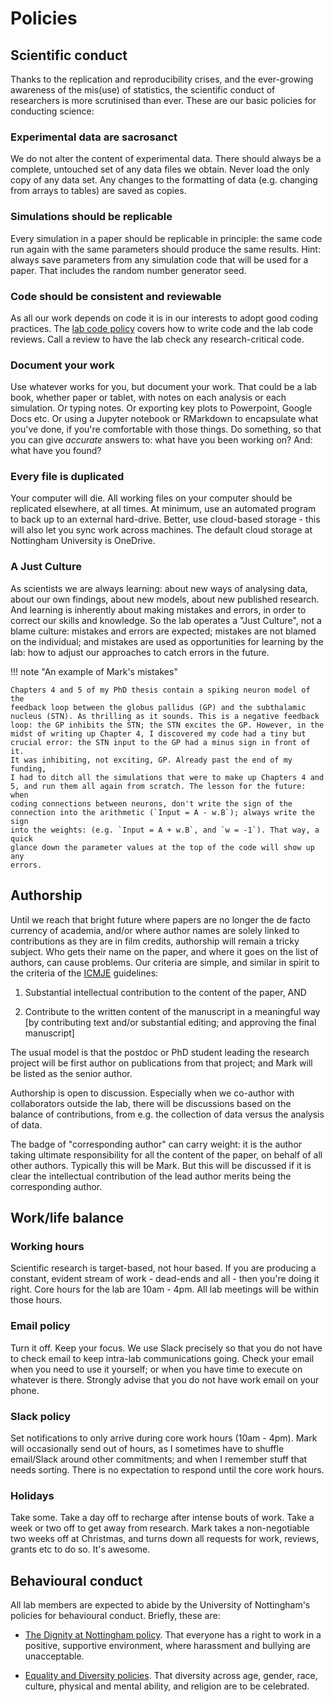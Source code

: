 
# Policies

## Scientific conduct

Thanks to the replication and reproducibility crises, and the
ever-growing awareness of the mis(use) of statistics, the scientific
conduct of researchers is more scrutinised than ever. These are our
basic policies for conducting science:

### Experimental data are sacrosanct
We do not alter the content of experimental data. There should
always be a complete, untouched set of any data files we obtain.
Never load the only copy of any data set. Any changes to the
formatting of data (e.g. changing from arrays to tables) are saved
as copies.

### Simulations should be replicable
Every simulation in a paper should be replicable in principle: the
same code run again with the same parameters should produce the same
results. Hint: always save parameters from any simulation code that
will be used for a paper. That includes the random number generator
seed.

### Code should be consistent and reviewable
As all our work depends on code it is in our interests to adopt good coding practices. 
The [lab code policy](https://github.com/Humphries-Lab/Lab-Manual/blob/main/content/Humphries%20Lab%20Code%20Policy-v1pt1-online.pdf) covers how to write code
and the lab code reviews. Call a review to have the lab check any research-critical code.


### Document your work
Use whatever works for you, but document your work. That could be a
lab book, whether paper or tablet, with notes on each analysis or
each simulation. Or typing notes. Or exporting key plots to
Powerpoint, Google Docs etc. Or using a Jupyter notebook or
RMarkdown to encapsulate what you've done, if you're comfortable
with those things. Do something, so that you can give *accurate*
answers to: what have you been working on? And: what have you found?

### Every file is duplicated
Your computer will die. All working files on your computer should be
replicated elsewhere, at all times. At minimum, use an automated
program to back up to an external hard-drive. Better, use
cloud-based storage - this will also let you sync work across
machines. The default cloud storage at Nottingham University is OneDrive.

### A Just Culture
As scientists we are always learning: about new ways of analysing
data, about our own findings, about new models, about new published
research. And learning is inherently about making mistakes and
errors, in order to correct our skills and knowledge. So the lab
operates a "Just Culture", not a blame culture: mistakes and errors
are expected; mistakes are not blamed on the individual; and
mistakes are used as opportunities for learning by the lab: how to
adjust our approaches to catch errors in the future.

!!! note "An example of Mark's mistakes"

    Chapters 4 and 5 of my PhD thesis contain a spiking neuron model of the
    feedback loop between the globus pallidus (GP) and the subthalamic
    nucleus (STN). As thrilling as it sounds. This is a negative feedback
    loop: the GP inhibits the STN; the STN excites the GP. However, in the
    midst of writing up Chapter 4, I discovered my code had a tiny but
    crucial error: the STN input to the GP had a minus sign in front of it.
    It was inhibiting, not exciting, GP. Already past the end of my funding,
    I had to ditch all the simulations that were to make up Chapters 4 and
    5, and run them all again from scratch. The lesson for the future: when
    coding connections between neurons, don't write the sign of the
    connection into the arithmetic (`Input = A - w.B`); always write the sign
    into the weights: (e.g. `Input = A + w.B`, and `w = -1`). That way, a quick
    glance down the parameter values at the top of the code will show up any
    errors.


## Authorship

Until we reach that bright future where papers are no longer the de
facto currency of academia, and/or where author names are solely linked
to contributions as they are in film credits, authorship will remain a tricky
subject. Who gets their name on the paper, and where it goes on the list
of authors, can cause problems. Our criteria are simple, and similar in
spirit to the criteria of the [ICMJE] guidelines:

1.  Substantial intellectual contribution to the content of the paper,
    AND

2.  Contribute to the written content of the manuscript in a meaningful
    way \[by contributing text and/or substantial editing; and approving
    the final manuscript\]

[ICMJE]: http://www.icmje.org/recommendations/browse/roles-and-responsibilities/defining-the-role-of-authors-and-contributors.html

The usual model is that the postdoc or PhD student leading the research
project will be first author on publications from that project; and Mark
will be listed as the senior author.

Authorship is open to discussion. Especially when we co-author with
collaborators outside the lab, there will be discussions based on the
balance of contributions, from e.g. the collection of data versus the
analysis of data.

The badge of "corresponding author" can carry weight: it is the author
taking ultimate responsibility for all the content of the paper, on
behalf of all other authors. Typically this will be Mark. But this will
be discussed if it is clear the intellectual contribution of the lead
author merits being the corresponding author.


## Work/life balance

### Working hours
Scientific research is target-based, not hour based. If you are
producing a constant, evident stream of work - dead-ends and all -
then you're doing it right. Core hours for the lab are 10am - 4pm.
All lab meetings will be within those hours.

### Email policy
Turn it off. Keep your focus. We use Slack precisely so that you do
not have to check email to keep intra-lab communications going.
Check your email when you need to use it yourself; or when you have
time to execute on whatever is there. Strongly advise that you do
not have work email on your phone.

### Slack policy
Set notifications to only arrive during core work hours (10am -
4pm). Mark will occasionally send out of hours, as I sometimes have
to shuffle email/Slack around other commitments; and when I remember
stuff that needs sorting. There is no expectation to respond until
the core work hours.

### Holidays
Take some. Take a day off to recharge after intense bouts of work.
Take a week or two off to get away from research. Mark takes a
non-negotiable two weeks off at Christmas, and turns down all
requests for work, reviews, grants etc to do so. It's awesome.


## Behavioural conduct

All lab members are expected to abide by the University of Nottingham's
policies for behavioural conduct. Briefly, these are:

-   [The Dignity at Nottingham policy][1].
    That everyone has a right to work in a positive, supportive
    environment, where harassment and bullying are unacceptable.

-   [Equality and Diversity policies][2].
    That diversity across age, gender, race, culture, physical and
    mental ability, and religion are to be celebrated.

[1]: https://www.nottingham.ac.uk/hr/guidesandsupport/complaintsgrievanceanddignity/dignity/dignity-at-nottingham.aspx
[2]: https://www.nottingham.ac.uk/hr/guidesandsupport/equalityanddiversitypolicies/index.aspx
